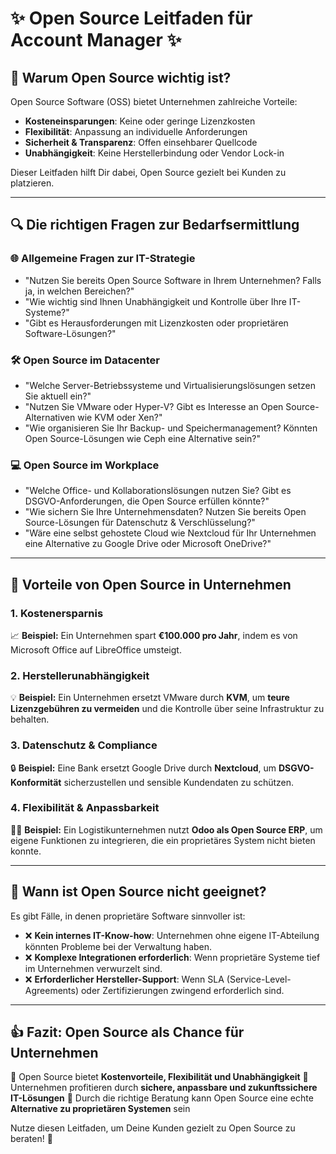 # ✨ Open Source Leitfaden für Account Manager ✨

## **💼 Warum Open Source wichtig ist?**
Open Source Software (OSS) bietet Unternehmen zahlreiche Vorteile:
- **Kosteneinsparungen**: Keine oder geringe Lizenzkosten
- **Flexibilität**: Anpassung an individuelle Anforderungen
- **Sicherheit & Transparenz**: Offen einsehbarer Quellcode
- **Unabhängigkeit**: Keine Herstellerbindung oder Vendor Lock-in

Dieser Leitfaden hilft Dir dabei, Open Source gezielt bei Kunden zu platzieren.

---

## **🔍 Die richtigen Fragen zur Bedarfsermittlung**

### **🌐 Allgemeine Fragen zur IT-Strategie**
- "Nutzen Sie bereits Open Source Software in Ihrem Unternehmen? Falls ja, in welchen Bereichen?"
- "Wie wichtig sind Ihnen Unabhängigkeit und Kontrolle über Ihre IT-Systeme?"
- "Gibt es Herausforderungen mit Lizenzkosten oder proprietären Software-Lösungen?"

### **🛠 Open Source im Datacenter**
- "Welche Server-Betriebssysteme und Virtualisierungslösungen setzen Sie aktuell ein?"
- "Nutzen Sie VMware oder Hyper-V? Gibt es Interesse an Open Source-Alternativen wie KVM oder Xen?"
- "Wie organisieren Sie Ihr Backup- und Speichermanagement? Könnten Open Source-Lösungen wie Ceph eine Alternative sein?"

### **💻 Open Source im Workplace**
- "Welche Office- und Kollaborationslösungen nutzen Sie? Gibt es DSGVO-Anforderungen, die Open Source erfüllen könnte?"
- "Wie sichern Sie Ihre Unternehmensdaten? Nutzen Sie bereits Open Source-Lösungen für Datenschutz & Verschlüsselung?"
- "Wäre eine selbst gehostete Cloud wie Nextcloud für Ihr Unternehmen eine Alternative zu Google Drive oder Microsoft OneDrive?"

---

## **💪 Vorteile von Open Source in Unternehmen**

### **1. Kostenersparnis**
📈 **Beispiel:** Ein Unternehmen spart **€100.000 pro Jahr**, indem es von Microsoft Office auf LibreOffice umsteigt.

### **2. Herstellerunabhängigkeit**
💡 **Beispiel:** Ein Unternehmen ersetzt VMware durch **KVM**, um **teure Lizenzgebühren zu vermeiden** und die Kontrolle über seine Infrastruktur zu behalten.

### **3. Datenschutz & Compliance**
🔒 **Beispiel:** Eine Bank ersetzt Google Drive durch **Nextcloud**, um **DSGVO-Konformität** sicherzustellen und sensible Kundendaten zu schützen.

### **4. Flexibilität & Anpassbarkeit**
👩‍💻 **Beispiel:** Ein Logistikunternehmen nutzt **Odoo als Open Source ERP**, um eigene Funktionen zu integrieren, die ein proprietäres System nicht bieten konnte.

---

## **🔎 Wann ist Open Source nicht geeignet?**
Es gibt Fälle, in denen proprietäre Software sinnvoller ist:
- ❌ **Kein internes IT-Know-how**: Unternehmen ohne eigene IT-Abteilung könnten Probleme bei der Verwaltung haben.
- ❌ **Komplexe Integrationen erforderlich**: Wenn proprietäre Systeme tief im Unternehmen verwurzelt sind.
- ❌ **Erforderlicher Hersteller-Support**: Wenn SLA (Service-Level-Agreements) oder Zertifizierungen zwingend erforderlich sind.

---

## **👍 Fazit: Open Source als Chance für Unternehmen**
🔹 Open Source bietet **Kostenvorteile, Flexibilität und Unabhängigkeit**
🔹 Unternehmen profitieren durch **sichere, anpassbare und zukunftssichere IT-Lösungen**
🔹 Durch die richtige Beratung kann Open Source eine echte **Alternative zu proprietären Systemen** sein

Nutze diesen Leitfaden, um Deine Kunden gezielt zu Open Source zu beraten! 🚀
